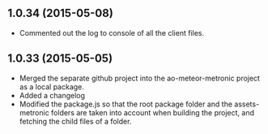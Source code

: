 ## 1.0.34 (2015-05-08)

  - Commented out the log to console of all the client files.


## 1.0.33 (2015-05-05)

  - Merged the separate github project into the ao-meteor-metronic project as a local package.
  - Added a changelog
  - Modified the package.js so that the root package folder and the assets-metronic folders are taken into account when building the project, and fetching the child files of a folder.